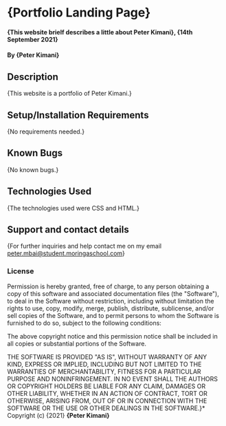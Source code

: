 # {Portfolio Landing Page}
#### {This website brielf describes a little about Peter Kimani}, {14th September 2021}
#### By **{Peter Kimani}**
## Description
{This website is a portfolio of Peter Kimani.}
## Setup/Installation Requirements
{No requirements needed.}
## Known Bugs
{No known bugs.}
## Technologies Used
{The technologies used were CSS and HTML.}
## Support and contact details
{For further inquiries and help contact me on my email peter.mbai@student.moringaschool.com}
### License

Permission is hereby granted, free of charge, to any person obtaining a copy
of this software and associated documentation files (the "Software"), to deal
in the Software without restriction, including without limitation the rights
to use, copy, modify, merge, publish, distribute, sublicense, and/or sell
copies of the Software, and to permit persons to whom the Software is
furnished to do so, subject to the following conditions:

The above copyright notice and this permission notice shall be included in all
copies or substantial portions of the Software.

THE SOFTWARE IS PROVIDED "AS IS", WITHOUT WARRANTY OF ANY KIND, EXPRESS OR
IMPLIED, INCLUDING BUT NOT LIMITED TO THE WARRANTIES OF MERCHANTABILITY,
FITNESS FOR A PARTICULAR PURPOSE AND NONINFRINGEMENT. IN NO EVENT SHALL THE
AUTHORS OR COPYRIGHT HOLDERS BE LIABLE FOR ANY CLAIM, DAMAGES OR OTHER
LIABILITY, WHETHER IN AN ACTION OF CONTRACT, TORT OR OTHERWISE, ARISING FROM,
OUT OF OR IN CONNECTION WITH THE SOFTWARE OR THE USE OR OTHER DEALINGS IN THE
SOFTWARE.}*
Copyright (c) {2021} **{Peter Kimani}**
  